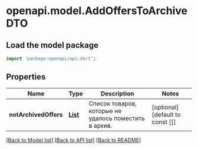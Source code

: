 # openapi.model.AddOffersToArchiveDTO

## Load the model package
```dart
import 'package:openapi/api.dart';
```

## Properties
Name | Type | Description | Notes
------------ | ------------- | ------------- | -------------
**notArchivedOffers** | [**List<AddOffersToArchiveErrorDTO>**](AddOffersToArchiveErrorDTO.md) | Список товаров, которые не удалось поместить в архив. | [optional] [default to const []]

[[Back to Model list]](../README.md#documentation-for-models) [[Back to API list]](../README.md#documentation-for-api-endpoints) [[Back to README]](../README.md)


